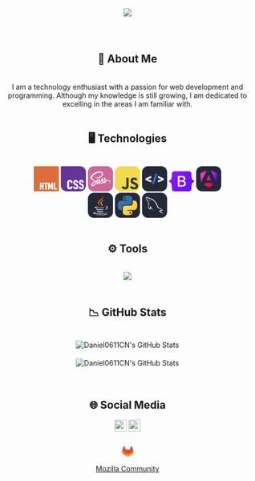 <div align="center">
    <h1 align="center">
        <img src="https://readme-typing-svg.herokuapp.com/?font=Righteous&size=35&center=true&vCenter=true&width=500&height=70&duration=4000&lines=Hello+There!+👋;+I'm+Daniel+Clavijo!;" />
    </h1>
</div>

<br/>

<div align="center">
    <h2>🌠 About Me</h2>
</div>

<br/>

<div align="center">
    I am a technology enthusiast with a passion for web development and programming. Although my knowledge is still growing, I am dedicated to excelling in the areas I am familiar with.
</div>

<br/>

<div align="center">
    <h2>🖥️ Technologies</h2>
</div>

<br/>

<div align="center">
    <img src="https://raw.githubusercontent.com/Daniel0611CN/Daniel0611CN/refs/heads/main/img/html.svg"  width="50px"/>
    <img src="https://raw.githubusercontent.com/Daniel0611CN/Daniel0611CN/refs/heads/main/img/css.svg"  width="50px"/>
    <img src="https://raw.githubusercontent.com/Daniel0611CN/Daniel0611CN/refs/heads/main/img/sass.svg"  width="50px"/>
    <img src="https://raw.githubusercontent.com/Daniel0611CN/Daniel0611CN/refs/heads/main/img/javascript.svg"  width="50px"/>
    <img src="https://raw.githubusercontent.com/Daniel0611CN/Daniel0611CN/refs/heads/main/img/htmx-auto.svg"  width="50px"/>
    <img src="https://raw.githubusercontent.com/Daniel0611CN/Daniel0611CN/refs/heads/main/img/bootstrap.svg"  width="50px"/>
    <img src="https://raw.githubusercontent.com/Daniel0611CN/Daniel0611CN/refs/heads/main/img/angular-auto.svg"  width="50px"/>
    <br/>
    <img src="https://raw.githubusercontent.com/Daniel0611CN/Daniel0611CN/refs/heads/main/img/java-auto.svg"  width="50px"/>
    <img src="https://raw.githubusercontent.com/Daniel0611CN/Daniel0611CN/refs/heads/main/img/python-auto.svg"  width="50px"/>
    <img src="https://raw.githubusercontent.com/Daniel0611CN/Daniel0611CN/refs/heads/main/img/mysql-auto.svg"  width="50px"/>
    <br/>
</div>

<br/>

<div align="center">
    <h2>⚙️ Tools</h2>
</div>

<br/>

<div align="center">
    <img src="https://skillicons.dev/icons?i=github,vscode,eclipse,idea,docker"/>
</div>

<br/>

<div align="center">
    <h2>📉 GitHub Stats</h2>
</div>

<br/>

<div align="center">
    <img align="center" src="https://github-readme-stats.vercel.app/api?username=Daniel0611CN&include_all_commits=true&count_private=true&show_icons=true&line_height=20&title_color=7A7ADB&icon_color=2234AE&text_color=D3D3D3&bg_color=0,000000,130F40&rank_icon=github"         alt="Daniel0611CN's GitHub Stats">
</div>

<br/>

<div align="center">
<img align="center" src="https://github-readme-stats.vercel.app/api/top-langs/?username=Daniel0611CN&include_all_commits=true&count_private=true&show_icons=true&line_height=20&hide_progress=true&title_color=7A7ADB&icon_color=2234AE&text_color=D3D3D3&bg_color=0,000000,130F40" alt="Daniel0611CN's GitHub Stats">
</div>

<br/>

<br/>

<div align="center">
    <h2>🌐 Social Media</h2>
</div>

<p align="center">    
    <a href="https://www.linkedin.com/in/daniel-clavijo-nu%C3%B1ez/" alt="LinkedIn"><img src="https://github.com/nitish-awasthi/nitish-awasthi/blob/master/174857.png" height="24" width="24"></a>
    <a href="mailto:daniclavijonunez@gmail.com" alt="Contact Me"><img src="https://github.com/nitish-awasthi/nitish-awasthi/blob/master/gmail-512.webp" height="24" width="24"></a>
</p>
<p align="center">
    <a href="https://gitlab.com/Daniel0611CN" alt="GitLab"><img src="https://github.com/Daniel0611CN/Daniel0611CN/blob/main/images/gitlab.svg" heigth="45" width="45"/></a>
    <br>
    <a href="https://connect.mozilla.org/t5/user/viewprofilepage/user-id/52155">Mozilla Community</a>
</p>
